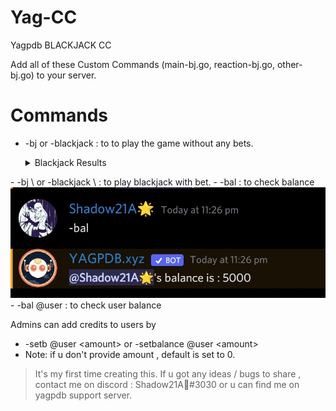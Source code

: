 # Yag-CC
Yagpdb BLACKJACK CC

Add all of these Custom Commands (main-bj.go, reaction-bj.go, other-bj.go) to your server.

# Commands 
- -bj or -blackjack : to to play the game without any bets. <details>

  <summary>Blackjack Results</summary><details>

  <img src="https://github.com/Shadow21AR/Yag-CC/blob/73b851fc2d7acca13b0ea43c8ef2a0f9f62b8c04/BlackJack-cc/Images/IMG_20210927_012214.jpg" name="Loss">

  <img src="https://github.com/Shadow21AR/Yag-CC/blob/73b851fc2d7acca13b0ea43c8ef2a0f9f62b8c04/BlackJack-cc/Images/IMG_20210927_012231.jpg" name="Win">

  <img src="https://github.com/Shadow21AR/Yag-CC/blob/73b851fc2d7acca13b0ea43c8ef2a0f9f62b8c04/BlackJack-cc/Images/IMG_20210927_012242.jpg" name="Tie">

</details>
- -bj \<amount\> or -blackjack \<amount\> : to play blackjack with bet.
- -bal : to check balance <img src="https://github.com/Shadow21AR/Yag-CC/blob/1881036978eb856a423ad7115d4fd1077b70ab0e/BlackJack-cc/Images/IMG_20210925_232754.jpg">
- -bal @user : to check user balance

Admins can add credits to users by
- -setb @user \<amount\> or -setbalance @user \<amount\> 
- Note: if u don't provide amount , default is set to 0.

> It's my first time creating this.
> If u got any ideas / bugs to share , contact me on discord : Shadow21A🌟#3030 or u can find me on yagpdb support server.
